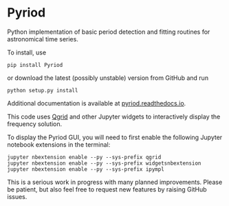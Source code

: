 # Pyriod

Python implementation of basic period detection and fitting routines for astronomical time series.

To install, use

```pip install Pyriod```

or download the latest (possibly unstable) version from GitHub and run

```python setup.py install```

Additional documentation is available at [pyriod.readthedocs.io](https://pyriod.readthedocs.io).

This code uses [Qgrid](https://github.com/quantopian/qgrid) and other Jupyter widgets to interactively display the frequency solution.  

To display the Pyriod GUI, you will need to first enable the following Jupyter notebook extensions in the terminal:
```
jupyter nbextension enable --py --sys-prefix qgrid
jupyter nbextension enable --py --sys-prefix widgetsnbextension
jupyter nbextension enable --py --sys-prefix ipympl
```

This is a serious work in progress with many planned improvements.  Please be patient, but also feel free to request new features by raising GitHub issues.
